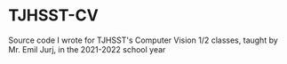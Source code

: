 # TJHSST-CV
Source code I wrote for TJHSST's Computer Vision 1/2 classes, taught by Mr. Emil Jurj, in the 2021-2022 school year
